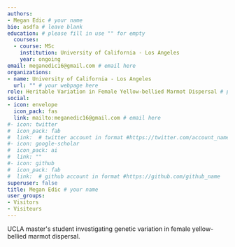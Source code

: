 ```yaml
---
authors:
- Megan Edic # your name
bio: asdfa # leave blank
education: # please fill in use "" for empty
  courses:
  - course: MSc
    institution: University of California - Los Angeles
    year: ongoing
email: meganedic16@gmail.com # email here
organizations:
- name: University of California - Los Angeles 
  url: "" # your webpage here
role: Heritable Variation in Female Yellow-bellied Marmot Dispersal # project title
social:
- icon: envelope
  icon_pack: fas
  link: mailto:meganedic16@gmail.com # email here
#- icon: twitter
#  icon_pack: fab
#  link:  # twitter account in format #https://twitter.com/account_name
#- icon: google-scholar
#  icon_pack: ai
#  link: ""
#- icon: github
#  icon_pack: fab
#  link:  # github account in format #https://github.com/github_name
superuser: false
title: Megan Edic # your name
user_groups:
- Visitors
- Visiteurs
---
```


UCLA master's student investigating genetic variation in female yellow-bellied marmot  dispersal.

